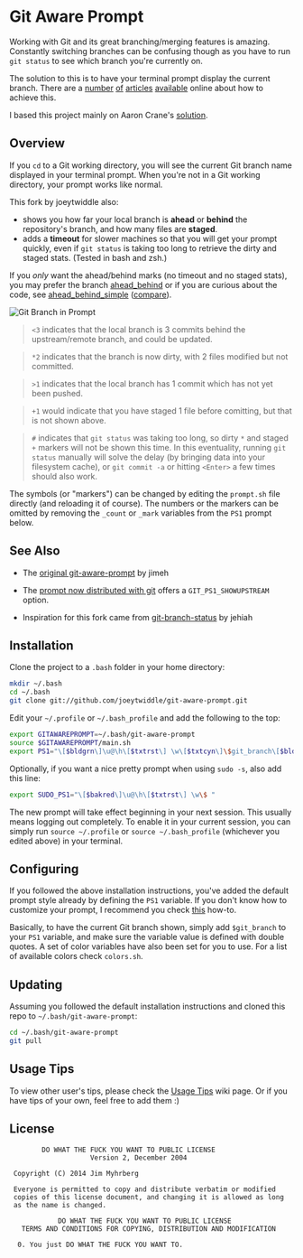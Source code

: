 # Git Aware Prompt

Working with Git and its great branching/merging features is
amazing. Constantly switching branches can be confusing though as you have to
run `git status` to see which branch you're currently on.

The solution to this is to have your terminal prompt display the current
branch. There are a [number][1] [of][2] [articles][3] [available][4] online
about how to achieve this.

I based this project mainly on Aaron Crane's [solution][1].

[1]: http://aaroncrane.co.uk/2009/03/git_branch_prompt/
[2]: http://railstips.org/2009/2/2/bedazzle-your-bash-prompt-with-git-info
[3]: http://techblog.floorplanner.com/2008/12/14/working-with-git-branches/
[4]: http://www.intridea.com/2009/2/2/git-status-in-your-prompt


## Overview

If you `cd` to a Git working directory, you will see the current Git branch
name displayed in your terminal prompt. When you're not in a Git working
directory, your prompt works like normal.

This fork by joeytwiddle also:
- shows you how far your local branch is **ahead** or **behind** the repository's branch, and how many files are **staged**.
- adds a **timeout** for slower machines so that you will get your prompt quickly, even if `git status` is taking too long to retrieve the dirty and staged stats. (Tested in bash and zsh.)

If you *only* want the ahead/behind marks (no timeout and no staged stats), you may prefer the branch [ahead_behind](https://github.com/joeytwiddle/git-aware-prompt/tree/ahead_behind) or if you are curious about the code, see [ahead_behind_simple](https://github.com/joeytwiddle/git-aware-prompt/tree/ahead_behind_simple) ([compare](https://github.com/joeytwiddle/git-aware-prompt/compare/jimeh:518685d5d42ab9f298207dd66bbc213775c5cbee...ahead_behind_simple?expand=1)).

![Git Branch in Prompt](https://raw.github.com/joeytwiddle/git-aware-prompt/master/preview.png)

> `<3` indicates that the local branch is 3 commits behind the upstream/remote branch, and could be updated.

> `*2` indicates that the branch is now dirty, with 2 files modified but not committed.

> `>1` indicates that the local branch has 1 commit which has not yet been pushed.

> `+1` would indicate that you have staged 1 file before comitting, but that is not shown above.

> `#` indicates that `git status` was taking too long, so dirty `*` and staged `+` markers will not be shown this time.  In this eventuality, running `git status` manually will solve the delay (by bringing data into your filesystem cache), or `git commit -a` or hitting `<Enter>` a few times should also work.

The symbols (or "markers") can be changed by editing the `prompt.sh` file directly (and reloading it of course).  The numbers or the markers can be omitted by removing the `_count` or `_mark` variables from the `PS1` prompt below.


## See Also

- The [original git-aware-prompt](https://github.com/jimeh/git-aware-prompt) by jimeh

- The [prompt now distributed with git](https://github.com/git/git/blob/master/contrib/completion/git-prompt.sh) offers a `GIT_PS1_SHOWUPSTREAM` option.

- Inspiration for this fork came from [git-branch-status](https://gist.github.com/jehiah/1288596) by jehiah


## Installation

Clone the project to a `.bash` folder in your home directory:

```bash
mkdir ~/.bash
cd ~/.bash
git clone git://github.com/joeytwiddle/git-aware-prompt.git
```

Edit your  `~/.profile` or `~/.bash_profile` and add the following to the top:

```bash
export GITAWAREPROMPT=~/.bash/git-aware-prompt
source $GITAWAREPROMPT/main.sh
export PS1="\[$bldgrn\]\u@\h\[$txtrst\] \w\[$txtcyn\]\$git_branch\[$bldgrn\]\$git_ahead_mark\$git_ahead_count\[$txtrst\]\[$bldred\]\$git_behind_mark\$git_behind_count\[$txtrst\]\[$txtylw\]\$git_dirty\$git_dirty_count\[$txtcyn\]\$git_staged_mark\$git_staged_count\[$txtrst\]\$ "
```

Optionally, if you want a nice pretty prompt when using `sudo -s`, also add
this line:

```bash
export SUDO_PS1="\[$bakred\]\u@\h\[$txtrst\] \w\$ "
```

The new prompt will take effect beginning in your next session. This usually
means logging out completely. To enable it in your current session, you can
simply run `source ~/.profile` or `source ~/.bash_profile` (whichever you
edited above) in your terminal.


## Configuring

If you followed the above installation instructions, you've added the default
prompt style already by defining the `PS1` variable. If you don't know how to
customize your prompt, I recommend you check [this][5] how-to.

[5]: http://www.cyberciti.biz/tips/howto-linux-unix-bash-shell-setup-prompt.html

Basically, to have the current Git branch shown, simply add `$git_branch` to
your `PS1` variable, and make sure the variable value is defined with double
quotes. A set of color variables have also been set for you to use. For a list
of available colors check `colors.sh`.


## Updating

Assuming you followed the default installation instructions and cloned this
repo to `~/.bash/git-aware-prompt`:

```bash
cd ~/.bash/git-aware-prompt
git pull
```


## Usage Tips

To view other user's tips, please check the
[Usage Tips](https://github.com/jimeh/git-aware-prompt/wiki/Usage-Tips) wiki
page. Or if you have tips of your own, feel free to add them :)


## License

```
        DO WHAT THE FUCK YOU WANT TO PUBLIC LICENSE
                    Version 2, December 2004

 Copyright (C) 2014 Jim Myhrberg

 Everyone is permitted to copy and distribute verbatim or modified
 copies of this license document, and changing it is allowed as long
 as the name is changed.

            DO WHAT THE FUCK YOU WANT TO PUBLIC LICENSE
   TERMS AND CONDITIONS FOR COPYING, DISTRIBUTION AND MODIFICATION

  0. You just DO WHAT THE FUCK YOU WANT TO.
```
